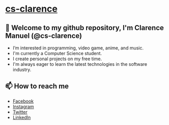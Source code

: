# [cs-clarence](https://cdmnl.netlify.app)
## 👋 Welcome to my github repository, I'm Clarence Manuel (@cs-clarence)
- I’m interested in programming, video game, anime, and music.
- I'm currently a Computer Science student.
- I create personal projects on my free time.
- I'm always eager to learn the latest technologies in the software industry.

## 📫 How to reach me
- [Facebook](https://www.facebook.com/rencedm112)
- [Instagram](https://www.instagram.com/rencedm112)
- [Twitter](https://www.twitter.com/rencedm112)
- [LinkedIn](https://www.linkedin.com/in/rencedm112)
<!---
cs-clarence/cs-clarence is a ✨ special ✨ repository because its `README.md` (this file) appears on your GitHub profile.
You can click the Preview link to take a look at your changes.
--->
